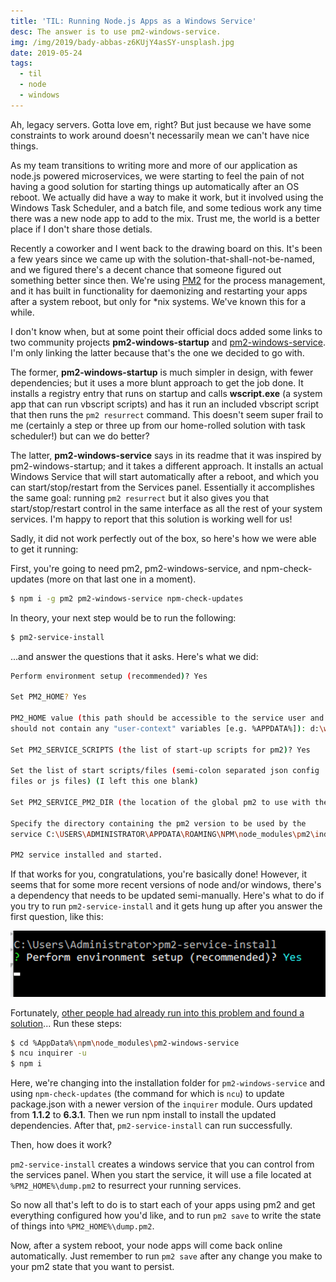 ```yaml
---
title: 'TIL: Running Node.js Apps as a Windows Service'
desc: The answer is to use pm2-windows-service.
img: /img/2019/bady-abbas-z6KUjY4asSY-unsplash.jpg
date: 2019-05-24
tags:
  - til
  - node
  - windows
---
```


Ah, legacy servers. Gotta love em, right? But just because we have some constraints to work around doesn't necessarily mean we can't have nice things.

As my team transitions to writing more and more of our application as node.js powered microservices, we were starting to feel the pain of not having a good solution for starting things up automatically after an OS reboot. We actually did have a way to make it work, but it involved using the Windows Task Scheduler, and a batch file, and some tedious work any time there was a new node app to add to the mix. Trust me, the world is a better place if I don't share those detials.

Recently a coworker and I went back to the drawing board on this. It's been a few years since we came up with the solution-that-shall-not-be-named, and we figured there's a decent chance that someone figured out something better since then. We're using [PM2](https://pm2.io/runtime/) for the process management, and it has built in functionality for daemonizing and restarting your apps after a system reboot, but only for \*nix systems. We've known this for a while.

I don't know when, but at some point their official docs added some links to two community projects **pm2-windows-startup** and [pm2-windows-service](https://www.npmjs.com/package/pm2-windows-service). I'm only linking the latter because that's the one we decided to go with.

The former, **pm2-windows-startup** is much simpler in design, with fewer dependencies; but it uses a more blunt approach to get the job done. It installs a registry entry that runs on startup and calls **wscript.exe** (a system app that can run vbscript scripts) and has it run an included vbscript script that then runs the `pm2 resurrect` command. This doesn't seem super frail to me (certainly a step or three up from our home-rolled solution with task scheduler!) but can we do better?

The latter, **pm2-windows-service** says in its readme that it was inspired by pm2-windows-startup; and it takes a different approach. It installs an actual Windows Service that will start automatically after a reboot, and which you can start/stop/restart from the Services panel. Essentially it accomplishes the same goal: running `pm2 resurrect` but it also gives you that start/stop/restart control in the same interface as all the rest of your system services. I'm happy to report that this solution is working well for us!

Sadly, it did not work perfectly out of the box, so here's how we were able to get it running:

First, you're going to need pm2, pm2-windows-service, and npm-check-updates (more on that last one in a moment).

```bash
$ npm i -g pm2 pm2-windows-service npm-check-updates
```

In theory, your next step would be to run the following:

```bash
$ pm2-service-install
```

...and answer the questions that it asks. Here's what we did:

```bash
Perform environment setup (recommended)? Yes

Set PM2_HOME? Yes

PM2_HOME value (this path should be accessible to the service user and
should not contain any "user-context" variables [e.g. %APPDATA%]): d:\web

Set PM2_SERVICE_SCRIPTS (the list of start-up scripts for pm2)? Yes

Set the list of start scripts/files (semi-colon separated json config
files or js files) (I left this one blank)

Set PM2_SERVICE_PM2_DIR (the location of the global pm2 to use with the service)? [recommended] Yes

Specify the directory containing the pm2 version to be used by the
service C:\USERS\ADMINISTRATOR\APPDATA\ROAMING\NPM\node_modules\pm2\index.js

PM2 service installed and started.
```

If that works for you, congratulations, you're basically done! However, it seems that for some more recent versions of node and/or windows, there's a dependency that needs to be updated semi-manually. Here's what to do if you try to run `pm2-service-install` and it gets hung up after you answer the first question, like this:

![A screen shot of running pm2-service-install and it getting stuck after you answer the first question](/img/2019/pm2-service-install-stuck.png)

Fortunately, [other people had already run into this problem and found a solution](https://github.com/jon-hall/pm2-windows-service/issues/51#issuecomment-444160883)... Run these steps:

```bash
$ cd %AppData%\npm\node_modules\pm2-windows-service
$ ncu inquirer -u
$ npm i
```

Here, we're changing into the installation folder for `pm2-windows-service` and using `npm-check-updates` (the command for which is `ncu`) to update package.json with a newer version of the `inquirer` module. Ours updated from **1.1.2** to **6.3.1**. Then we run npm install to install the updated dependencies. After that, `pm2-service-install` can run successfully.

Then, how does it work?

`pm2-service-install` creates a windows service that you can control from the services panel. When you start the service, it will use a file located at `%PM2_HOME%\dump.pm2` to resurrect your running services.

So now all that's left to do is to start each of your apps using pm2 and get everything configured how you'd like, and to run `pm2 save` to write the state of things into `%PM2_HOME%\dump.pm2`.

Now, after a system reboot, your node apps will come back online automatically. Just remember to run `pm2 save` after any change you make to your pm2 state that you want to persist.
